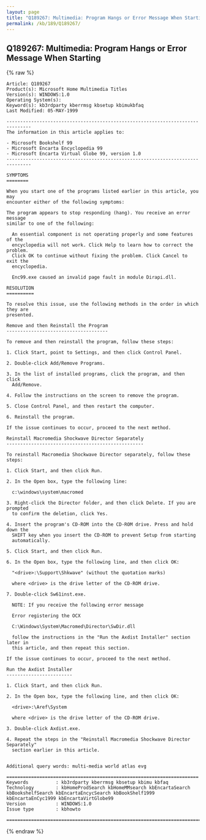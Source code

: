 ```yaml
---
layout: page
title: "Q189267: Multimedia: Program Hangs or Error Message When Starting"
permalink: /kb/189/Q189267/
---
```


## Q189267: Multimedia: Program Hangs or Error Message When Starting

{% raw %}

	Article: Q189267
	Product(s): Microsoft Home Multimedia Titles
	Version(s): WINDOWS:1.0
	Operating System(s): 
	Keyword(s): kb3rdparty kberrmsg kbsetup kbimukbfaq
	Last Modified: 05-MAY-1999
	
	-------------------------------------------------------------------------------
	The information in this article applies to:
	
	- Microsoft Bookshelf 99 
	- Microsoft Encarta Encyclopedia 99 
	- Microsoft Encarta Virtual Globe 99, version 1.0 
	-------------------------------------------------------------------------------
	
	SYMPTOMS
	========
	
	When you start one of the programs listed earlier in this article, you may
	encounter either of the following symptoms:
	
	The program appears to stop responding (hang). You receive an error message
	similar to one of the following:
	
	  An essential component is not operating properly and some features of the
	  encyclopedia will not work. Click Help to learn how to correct the problem.
	  Click OK to continue without fixing the problem. Click Cancel to exit the
	  encyclopedia.
	
	  Enc99.exe caused an invalid page fault in module Dirapi.dll.
	
	RESOLUTION
	==========
	
	To resolve this issue, use the following methods in the order in which they are
	presented.
	
	Remove and then Reinstall the Program
	-------------------------------------
	
	To remove and then reinstall the program, follow these steps:
	
	1. Click Start, point to Settings, and then click Control Panel.
	
	2. Double-click Add/Remove Programs.
	
	3. In the list of installed programs, click the program, and then click
	  Add/Remove.
	
	4. Follow the instructions on the screen to remove the program.
	
	5. Close Control Panel, and then restart the computer.
	
	6. Reinstall the program.
	
	If the issue continues to occur, proceed to the next method.
	
	Reinstall Macromedia Shockwave Director Separately
	--------------------------------------------------
	
	To reinstall Macromedia Shockwave Director separately, follow these steps:
	
	1. Click Start, and then click Run.
	
	2. In the Open box, type the following line:
	
	  c:\windows\system\macromed
	
	3. Right-click the Director folder, and then click Delete. If you are prompted
	  to confirm the deletion, click Yes.
	
	4. Insert the program's CD-ROM into the CD-ROM drive. Press and hold down the
	  SHIFT key when you insert the CD-ROM to prevent Setup from starting
	  automatically.
	
	5. Click Start, and then click Run.
	
	6. In the Open box, type the following line, and then click OK:
	
	  "<drive>:\Support\Shkwave" (without the quotation marks)
	
	  where <drive> is the drive letter of the CD-ROM drive.
	
	7. Double-click Sw61inst.exe.
	
	  NOTE: If you receive the following error message
	
	  Error registering the OCX
	
	  C:\Windows\System\Macromed\Director\SwDir.dll
	
	  follow the instructions in the "Run the Axdist Installer" section later in
	  this article, and then repeat this section.
	
	If the issue continues to occur, proceed to the next method.
	
	Run the Axdist Installer
	------------------------
	
	1. Click Start, and then click Run.
	
	2. In the Open box, type the following line, and then click OK:
	
	  <drive>:\Aref\System
	
	  where <drive> is the drive letter of the CD-ROM drive.
	
	3. Double-click Axdist.exe.
	
	4. Repeat the steps in the "Reinstall Macromedia Shockwave Director Separately"
	  section earlier in this article.
	
	
	Additional query words: multi-media world atlas evg
	
	======================================================================
	Keywords          : kb3rdparty kberrmsg kbsetup kbimu kbfaq
	Technology        : kbHomeProdSearch kbHomeMMsearch kbEncartaSearch kbBookshelfSearch kbEncartaEncycSearch kbBookShelf1999 kbEncartaEnCyc1999 kbEncartaVirtGlobe99
	Version           : WINDOWS:1.0
	Issue type        : kbhowto
	
	=============================================================================
	

{% endraw %}
